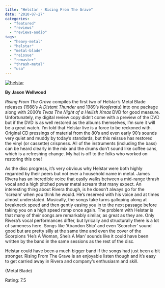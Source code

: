 ```yaml
---
title: "Helstar - Rising From The Grave"
date: "2010-07-27"
categories: 
  - "featured"
  - "reviews"
  - "reviews-audio"
tags: 
  - "heavy-metal"
  - "helstar"
  - "metal-blade"
  - "reissue"
  - "remaster"
  - "thrash-metal"
  - "usa"
---
```


[![](http://www.hellbound.ca/wp-content/uploads/2010/07/helstar.jpg "helstar")](http://www.hellbound.ca/wp-content/uploads/2010/07/helstar.jpg)

**By Jason Wellwood**

_Rising From The Grave_ compiles the first two of Helstar’s Metal Blade releases (1988’s _A Distant Thunder_ and 1989’s _Nosferatu_) into one package along with 2000’s _Twas The Night of a Hellish Xmas_ DVD for good measure. Unfortunately, my digital review copy didn’t come with a preview of the DVD but if the DVD is as well restored as the albums themselves, I’m sure it will be a great watch. I’m told that Helstar live is a force to be reckoned with. Original CD pressings of material from the 80’s and even early 90’s sounds very quiet and muddy by today’s standards, but this reissue has restored the vinyl (or cassette) crispness. All of the instruments (including the bass) can be heard clearly in the mix and the drums don’t sound like coffee cans, which is a refreshing change. My hat is off to the folks who worked on restoring this one!

As the disc progress, it’s very obvious why Helstar were both highly regarded by their peers but not ever a household name in metal. James Rivera has an incredible voice that easily walks between a mid-range thrash vocal and a high pitched power metal scream that many expect. An interesting thing about Rivera though, is he doesn’t always go for the ‘scream’ when you think he would. He’s reserved with his voice and at times almost understated. Musically, the songs take turns galloping along at breakneck speed and then gently easing you in to the next passage before taking you on a high speed romp once again. The problem with Helstar is that many of their songs are remarkably similar, as great as they are. Only Rivera’s vocal performances differ, but lyrically and structurally there is a lot of sameness here. Songs like ‘Abandon Ship’ and even ‘Scorcher’ sound good but are pretty silly at the same time and even the cover of the Scorpions ‘He’s A Woman, She’s A Man’ sounds like it could have been written by the band in the same sessions as the rest of the disc.

Helstar could have been a much bigger band if the songs had just been a bit stronger. Rising From The Grave is an enjoyable listen though and it’s easy to get carried away in Rivera and company’s enthusiasm and skill.

(Metal Blade)

Rating: 7.5
